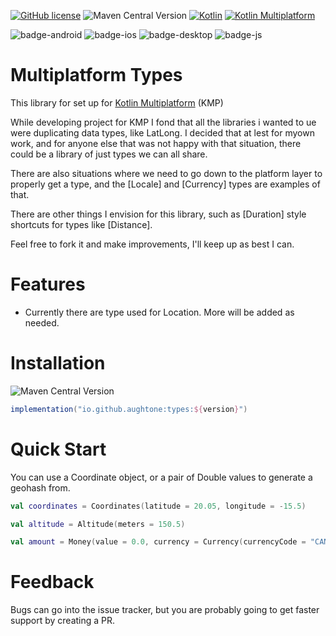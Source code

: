 [![GitHub license](https://img.shields.io/badge/license-Apache%20License%202.0-blue.svg?style=flat)](http://www.apache.org/licenses/LICENSE-2.0)
![Maven Central Version](https://img.shields.io/maven-central/v/io.github.aughtone/framework-types?style=flat)
[![Kotlin](https://img.shields.io/badge/Kotlin-2.1.10-blue.svg?logo=kotlin&style=flat)](http://kotlinlang.org)
[![Kotlin Multiplatform](https://img.shields.io/badge/Kotlin-Multiplatform-brightgreen?logo=kotlin)](https://github.com/JetBrains/compose-multiplatform)


![badge-android](http://img.shields.io/badge/platform-android-6EDB8D.svg?style=flat)
![badge-ios](http://img.shields.io/badge/platform-ios-CDCDCD.svg?style=flat)
![badge-desktop](http://img.shields.io/badge/platform-desktop-DB413D.svg?style=flat)
![badge-js](http://img.shields.io/badge/platform-js%2Fwasm-FDD835.svg?style=flat)


# Multiplatform Types

This library for set up for [Kotlin Multiplatform](https://www.jetbrains.com/kotlin-multiplatform/) (KMP)

While developing project for KMP I fond that all the libraries i wanted to ue were duplicating data 
types, like LatLong. I decided that at lest for myown work, and for anyone else that was not happy 
with that situation, there could be a library of just types we can all share.

There are also situations where we need to go down to the platform layer to properly get a type, 
and the [Locale] and [Currency] types are examples of that.

There are other things I envision for this library, such as [Duration] style shortcuts for types like [Distance].

Feel free to fork it and make improvements, I'll keep up as best I can.

# Features

* Currently there are type used for Location. More will be added as needed. 

# Installation
![Maven Central Version](https://img.shields.io/maven-central/v/io.github.aughtone/framework-types?style=flat)
```gradle
implementation("io.github.aughtone:types:${version}")
```

# Quick Start

You can use a Coordinate object, or a pair of Double values to generate a geohash from.
```kotlin
val coordinates = Coordinates(latitude = 20.05, longitude = -15.5)
```
```kotlin
val altitude = Altitude(meters = 150.5)
```
```kotlin
val amount = Money(value = 0.0, currency = Currency(currencyCode = "CAN", symbol = "$"))
```

# Feedback

Bugs can go into the issue tracker, but you are probably going to get faster support by creating a PR.   
